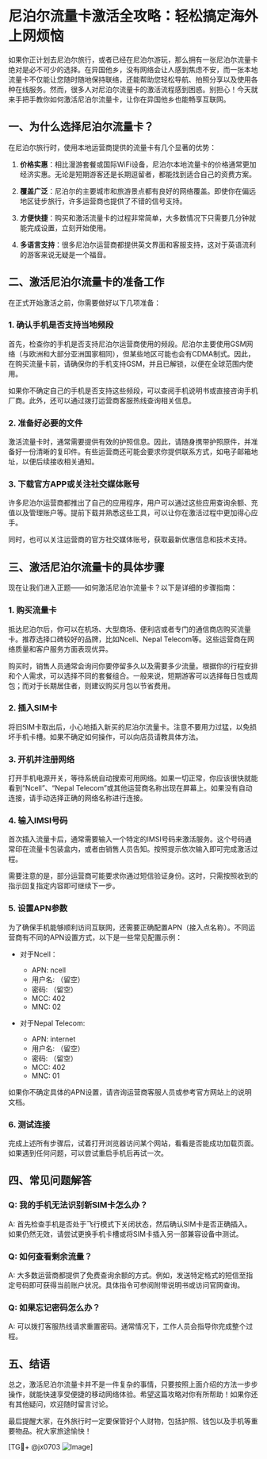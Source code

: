 # 尼泊尔流量卡激活全攻略：轻松搞定海外上网烦恼

如果你正计划去尼泊尔旅行，或者已经在尼泊尔游玩，那么拥有一张尼泊尔流量卡绝对是必不可少的选择。在异国他乡，没有网络会让人感到焦虑不安，而一张本地流量卡不仅能让您随时随地保持联络，还能帮助您轻松导航、拍照分享以及使用各种在线服务。然而，很多人对尼泊尔流量卡的激活流程感到困惑。别担心！今天就来手把手教你如何激活尼泊尔流量卡，让你在异国他乡也能畅享互联网。

## 一、为什么选择尼泊尔流量卡？

在尼泊尔旅行时，使用本地运营商提供的流量卡有几个显著的优势：

1. **价格实惠**：相比漫游套餐或国际WiFi设备，尼泊尔本地流量卡的价格通常更加经济实惠。无论是短期游客还是长期逗留者，都能找到适合自己的资费方案。
   
2. **覆盖广泛**：尼泊尔的主要城市和旅游景点都有良好的网络覆盖。即使你在偏远地区徒步旅行，许多运营商也提供了不错的信号支持。

3. **方便快捷**：购买和激活流量卡的过程非常简单，大多数情况下只需要几分钟就能完成设置，立刻开始使用。

4. **多语言支持**：很多尼泊尔运营商都提供英文界面和客服支持，这对于英语流利的游客来说无疑是一个福音。

## 二、激活尼泊尔流量卡的准备工作

在正式开始激活之前，你需要做好以下几项准备：

### 1. 确认手机是否支持当地频段

首先，检查你的手机是否支持尼泊尔运营商使用的频段。尼泊尔主要使用GSM网络（与欧洲和大部分亚洲国家相同），但某些地区可能也会有CDMA制式。因此，在购买流量卡前，请确保你的手机支持GSM，并且已解锁，以便在全球范围内使用。

如果你不确定自己的手机是否支持这些频段，可以查阅手机说明书或直接咨询手机厂商。此外，还可以通过拨打运营商客服热线查询相关信息。

### 2. 准备好必要的文件

激活流量卡时，通常需要提供有效的护照信息。因此，请随身携带护照原件，并准备好一份清晰的复印件。有些运营商还可能会要求你提供联系方式，如电子邮箱地址，以便后续接收相关通知。

### 3. 下载官方APP或关注社交媒体账号

许多尼泊尔运营商都推出了自己的应用程序，用户可以通过这些应用查询余额、充值以及管理账户等。提前下载并熟悉这些工具，可以让你在激活过程中更加得心应手。

同时，也可以关注运营商的官方社交媒体账号，获取最新优惠信息和技术支持。

## 三、激活尼泊尔流量卡的具体步骤

现在让我们进入正题——如何激活尼泊尔流量卡？以下是详细的步骤指南：

### 1. 购买流量卡

抵达尼泊尔后，你可以在机场、大型商场、便利店或者专门的通信商店购买流量卡。推荐选择口碑较好的品牌，比如Ncell、Nepal Telecom等。这些运营商在网络质量和客户服务方面表现优异。

购买时，销售人员通常会询问你要停留多久以及需要多少流量。根据你的行程安排和个人需求，可以选择不同的套餐组合。一般来说，短期游客可以选择每日包或周包；而对于长期居住者，则建议购买月包以节省费用。

### 2. 插入SIM卡

将旧SIM卡取出后，小心地插入新买的尼泊尔流量卡。注意不要用力过猛，以免损坏手机卡槽。如果不确定如何操作，可以向店员请教具体方法。

### 3. 开机并注册网络

打开手机电源开关，等待系统自动搜索可用网络。如果一切正常，你应该很快就能看到“Ncell”、“Nepal Telecom”或其他运营商名称出现在屏幕上。如果没有自动连接，请手动选择正确的网络名称进行连接。

### 4. 输入IMSI号码

首次插入流量卡后，通常需要输入一个特定的IMSI号码来激活服务。这个号码通常印在流量卡包装盒内，或者由销售人员告知。按照提示依次输入即可完成激活过程。

需要注意的是，部分运营商可能要求你通过短信验证身份。这时，只需按照收到的指示回复指定内容即可继续下一步。

### 5. 设置APN参数

为了确保手机能够顺利访问互联网，还需要正确配置APN（接入点名称）。不同运营商有不同的APN设置方式，以下是一些常见配置示例：

- 对于Ncell：
   - APN: ncell
   - 用户名: （留空）
   - 密码: （留空）
   - MCC: 402
   - MNC: 02

- 对于Nepal Telecom:
   - APN: internet
   - 用户名: （留空）
   - 密码: （留空）
   - MCC: 402
   - MNC: 01

如果你不确定具体的APN设置，请咨询运营商客服人员或参考官方网站上的说明文档。

### 6. 测试连接

完成上述所有步骤后，试着打开浏览器访问某个网站，看看是否能成功加载页面。如果遇到任何问题，可以尝试重启手机后再试一次。

## 四、常见问题解答

### Q: 我的手机无法识别新SIM卡怎么办？
A: 首先检查手机是否处于飞行模式下关闭状态，然后确认SIM卡是否正确插入。如果仍然无效，请尝试更换手机卡槽或将SIM卡插入另一部兼容设备中测试。

### Q: 如何查看剩余流量？
A: 大多数运营商都提供了免费查询余额的方式。例如，发送特定格式的短信至指定号码即可获得当前账户状况。具体指令可参阅附带说明书或访问官网查询。

### Q: 如果忘记密码怎么办？
A: 可以拨打客服热线请求重置密码。通常情况下，工作人员会指导你完成整个过程。

## 五、结语

总之，激活尼泊尔流量卡并不是一件复杂的事情，只要按照上面介绍的方法一步步操作，就能快速享受便捷的移动网络体验。希望这篇攻略对你有所帮助！如果你还有其他疑问，欢迎随时留言讨论。

最后提醒大家，在外旅行时一定要保管好个人财物，包括护照、钱包以及手机等重要物品。祝大家旅途愉快！

[TG💪+ @jx0703 ![Image](https://github.com/user-attachments/assets/dbca1d08-cadb-493c-b0ec-ad6f7a83f270)]